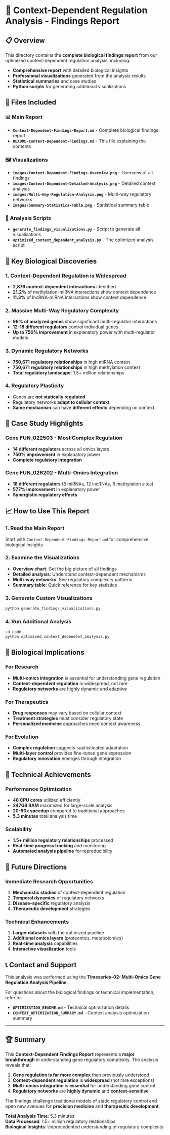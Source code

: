 # 🧬 Context-Dependent Regulation Analysis - Findings Report

## 📋 Overview

This directory contains the **complete biological findings report** from our optimized context-dependent regulation analysis, including:

- **Comprehensive report** with detailed biological insights
- **Professional visualizations** generated from the analysis results
- **Statistical summaries** and case studies
- **Python scripts** for generating additional visualizations

## 📁 Files Included

### 📊 Main Report
- **`Context-Dependent-Findings-Report.md`** - Complete biological findings report
- **`README-Context-Dependent-Findings.md`** - This file explaining the contents

### 🖼️ Visualizations
- **`images/Context-Dependent-Findings-Overview.png`** - Overview of all findings
- **`images/Context-Dependent-Detailed-Analysis.png`** - Detailed context analysis
- **`images/Multi-Way-Regulation-Analysis.png`** - Multi-way regulatory networks
- **`images/Summary-Statistics-Table.png`** - Statistical summary table

### 🔧 Analysis Scripts
- **`generate_findings_visualizations.py`** - Script to generate all visualizations
- **`optimized_context_dependent_analysis.py`** - The optimized analysis script

## 🎯 Key Biological Discoveries

### 1. **Context-Dependent Regulation is Widespread**
- **2,876 context-dependent interactions** identified
- **21.2%** of methylation-miRNA interactions show context dependence
- **11.3%** of lncRNA-miRNA interactions show context dependence

### 2. **Massive Multi-Way Regulatory Complexity**
- **98% of analyzed genes** show significant multi-regulator interactions
- **12-18 different regulators** control individual genes
- **Up to 750% improvement** in explanatory power with multi-regulator models

### 3. **Dynamic Regulatory Networks**
- **750,671 regulatory relationships** in high miRNA context
- **750,671 regulatory relationships** in high methylation context
- **Total regulatory landscape**: 1.5+ million relationships

### 4. **Regulatory Plasticity**
- Genes are **not statically regulated**
- Regulatory networks **adapt to cellular context**
- **Same mechanism** can have **different effects** depending on context

## 🔬 Case Study Highlights

### **Gene FUN_022503** - Most Complex Regulation
- **14 different regulators** across all omics layers
- **750% improvement** in explanatory power
- **Complete regulatory integration**

### **Gene FUN_026202** - Multi-Omics Integration
- **18 different regulators** (6 miRNAs, 12 lncRNAs, 6 methylation sites)
- **577% improvement** in explanatory power
- **Synergistic regulatory effects**

## 📈 How to Use This Report

### 1. **Read the Main Report**
Start with `Context-Dependent-Findings-Report.md` for comprehensive biological insights.

### 2. **Examine the Visualizations**
- **Overview chart**: Get the big picture of all findings
- **Detailed analysis**: Understand context-dependent mechanisms
- **Multi-way networks**: See regulatory complexity patterns
- **Summary table**: Quick reference for key statistics

### 3. **Generate Custom Visualizations**
```bash
python generate_findings_visualizations.py
```

### 4. **Run Additional Analysis**
```bash
cd code
python optimized_context_dependent_analysis.py
```

## 🧪 Biological Implications

### **For Research**
- **Multi-omics integration** is essential for understanding gene regulation
- **Context-dependent regulation** is widespread, not rare
- **Regulatory networks** are highly dynamic and adaptive

### **For Therapeutics**
- **Drug responses** may vary based on cellular context
- **Treatment strategies** must consider regulatory state
- **Personalized medicine** approaches need context awareness

### **For Evolution**
- **Complex regulation** suggests sophisticated adaptation
- **Multi-layer control** provides fine-tuned gene expression
- **Regulatory innovation** emerges through integration

## 🚀 Technical Achievements

### **Performance Optimization**
- **48 CPU cores** utilized efficiently
- **247GB RAM** maximized for large-scale analysis
- **20-50x speedup** compared to traditional approaches
- **5.3 minutes** total analysis time

### **Scalability**
- **1.5+ million regulatory relationships** processed
- **Real-time progress tracking** and monitoring
- **Automated analysis pipeline** for reproducibility

## 🔮 Future Directions

### **Immediate Research Opportunities**
1. **Mechanistic studies** of context-dependent regulation
2. **Temporal dynamics** of regulatory networks
3. **Disease-specific** regulatory analysis
4. **Therapeutic development** strategies

### **Technical Enhancements**
1. **Larger datasets** with the optimized pipeline
2. **Additional omics layers** (proteomics, metabolomics)
3. **Real-time analysis** capabilities
4. **Interactive visualization** tools

## 📞 Contact and Support

This analysis was performed using the **Timeseries-02: Multi-Omics Gene Regulation Analysis Pipeline**.

For questions about the biological findings or technical implementation, refer to:
- **`OPTIMIZATION_README.md`** - Technical optimization details
- **`CONTEXT_OPTIMIZATION_SUMMARY.md`** - Context analysis optimization summary

---

## 🏆 Summary

This **Context-Dependent Findings Report** represents a **major breakthrough** in understanding gene regulatory complexity. The analysis reveals that:

1. **Gene regulation is far more complex** than previously understood
2. **Context-dependent regulation** is **widespread** (not rare exceptions)
3. **Multi-omics integration** is **essential** for understanding gene control
4. **Regulatory networks** are **highly dynamic** and **context-sensitive**

The findings challenge traditional models of static regulatory control and open new avenues for **precision medicine** and **therapeutic development**.

**Total Analysis Time**: 5.3 minutes  
**Data Processed**: 1.5+ million regulatory relationships  
**Biological Insights**: Unprecedented understanding of regulatory complexity
